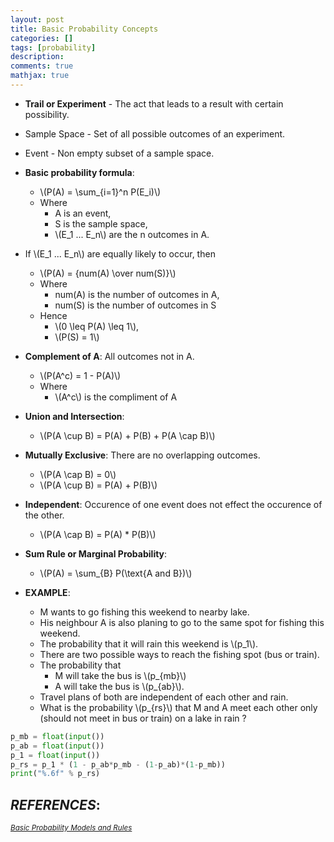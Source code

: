 ```yaml
---
layout: post
title: Basic Probability Concepts
categories: []
tags: [probability]
description:
comments: true
mathjax: true
---
```


* **Trail or Experiment** - The act that leads to a result with certain possibility.
* Sample Space	- Set of all possible outcomes of an experiment.
* Event -	Non empty subset of a sample space.

* **Basic probability formula**:
  * \\(P(A) = \sum_{i=1}^n P(E_i)\\)
  * Where
    * A is an event,
    * S is the sample space,
    * \\(E_1 ... E_n\\) are the n outcomes in A.

* If \\(E_1 ... E_n\\) are equally likely to occur, then
    * \\(P(A) = {num(A) \over num(S)}\\)
  * Where
    * num(A) is the number of outcomes in A,
    * num(S) is the number of outcomes in S
  * Hence
    * \\(0 \leq P(A) \leq 1\\),
    * \\(P(S) = 1\\)

* **Complement of A**: All outcomes not in A.
  * \\(P(A^c) = 1 - P(A)\\)
  * Where
    * \\(A^c\\) is the compliment of A

* **Union and Intersection**:
  * \\(P(A \cup B) = P(A) + P(B) + P(A \cap B)\\)

* **Mutually Exclusive**: There are no overlapping outcomes.
  * \\(P(A \cap B) = 0\\)
  * \\(P(A \cup B) = P(A) + P(B)\\)

* **Independent**: Occurence of one event does not effect the occurence of the other.
  * \\(P(A \cap B) = P(A) * P(B)\\)

* **Sum Rule or Marginal Probability**:
  * \\(P(A) = \sum_{B} P(\text{A and B})\\)

* **EXAMPLE**:
  * M wants to go fishing this weekend to nearby lake.
  * His neighbour A is also planing to go to the same spot for fishing this weekend.
  * The probability that it will rain this weekend is \\(p_1\\).
  * There are two possible ways to reach the fishing spot (bus or train).
  * The probability that
    * M will take the bus is \\(p_{mb}\\)
    * A will take the bus is \\(p_{ab}\\).
  * Travel plans of both are independent of each other and rain.
  * What is the probability \\(p_{rs}\\) that M and A meet each other only (should not meet in bus or train) on a lake in rain ?

```python
p_mb = float(input())
p_ab = float(input())
p_1 = float(input())
p_rs = p_1 * (1 - p_ab*p_mb - (1-p_ab)*(1-p_mb))
print("%.6f" % p_rs)
```

## *REFERENCES*:

<small>[*Basic Probability Models and Rules*](https://www.hackerearth.com/practice/machine-learning/prerequisites-of-machine-learning/basic-probability-models-and-rules/tutorial/)</small>
